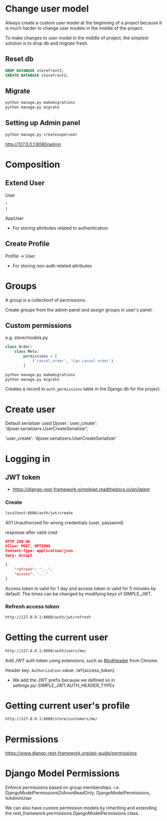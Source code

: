 
# Change user model

Always create a custom user model at the beginning of a project because it is much harder to change user models in the middle of the project.

To make changes to user model in the middle of project, the simplest solution is to drop db and migrate fresh.

## Reset db

```sql
DROP DATABASE storefront2;
CREATE DATABASE storefront2;
```

## Migrate
```python
python manage.py makemigrations
python manage.py migrate
```
## Setting up Admin panel

```python
python manage.py createsuperuser
```
http://127.0.0.1:8080/admin

# Composition

## Extend User

User

    ^
    |

AppUser

- For storing attributes related to authentication



## Create Profile


Profile -> User

- For storing non-auth related attributes


# Groups

A group is a collectionf of permissions.

Create groups from the admin panel and assign groups in user's panel.

## Custom permissions

e.g.
store/models.py

```python
class Order:
    class Meta:
        permissions = [
            ('cancel_order', 'Can cancel order')
        ]
```

```bash
python manage.py makemigrations
python manage.py migrate
```

Creates a record in `auth_permissions` table in the Django db for the project.


# Create user

Default serializer used Djoser: 'user_create': 'djoser.serializers.UserCreateSerializer',

'user_create': 'djoser.serializers.UserCreateSerializer'


# Logging in

## JWT token
- https://django-rest-framework-simplejwt.readthedocs.io/en/latest


### Create

```bash
localhost:8080/auth/jwt/create
```

401 Unauthorized for wrong credentials (user, password)


response after valid cred:

```json
HTTP 200 OK
Allow: POST, OPTIONS
Content-Type: application/json
Vary: Accept

{
    "refresh": "...",
    "access": "..."
}
```

Access token is valid for 1 day and access token is valid for 5 minutes by default. The times can be changed by modifying keys of SIMPLE_JWT.

### Refresh access token

```bash
http://127.0.0.1:8080/auth/jwt/refresh
```

# Getting the current user

```bash
http://127.0.0.1:8080/auth/users/me/
```
Add JWT auth token using extensions, such as [ModHeader](https://chromewebstore.google.com/detail/modheader-modify-http-hea/idgpnmonknjnojddfkpgkljpfnnfcklj) from Chrome.

Header key: `Authorization`
value: `JWT`{access_token}
- We add the JWT prefix because we defined so in settings.py::SIMPLE_JWT.AUTH_HEADER_TYPEs

# Getting current user's profile

```bash
http://127.0.0.1:8080/store/customers/me/
```

# Permissions

https://www.django-rest-framework.org/api-guide/permissions


# Django Model Permissions

Enforce permissions based on group memberships.
i.e. DjangoModelPermissionsOrAnonReadOnly, DjangoModelPermissions, IsAdminUser

We can also have custom permission models by inheriting and extending the rest_framework.permissions.DjangoModelPermissions class.